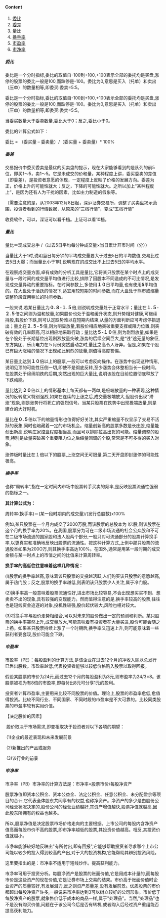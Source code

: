 #### Content

1. [委比](#委比)
2. [委差](#委差)
3. [量比](#量比)
4. [换手率](#换手率)
5. [市盈率](#市盈率)
6. [市净率](#市净率)

##### 委比

委比是一个分时指标,委比的取值自-100到+100,+100表示全部的委托均是买盘,涨停的股票的委比一般是100,而跌停是-100。委比为0,意思是买入（托单）和卖出（压单）的数量相等,即委买:委卖=5:5。 

委比是一个分时指标,委比的取值自-100到+100,+100表示全部的委托均是买盘,涨停的股票的委比一般是100,而跌停是-100。委比为0,意思是买入（托单）和卖出（压单）的数量相等,即委买:委卖=5:5。 

当委买数量大于委卖数量,委比大于0；反之,委比小于0。

委比的计算公式如下：

委比 = （委买量 – 委卖量）/（委买量 + 委卖量）* 100%

##### 委差

交易报价中委买委卖是最优的买卖盘的提示，现在大家能够看到的是队列的前5位，即买1～5，卖1～5。它是未成交的价和量，某种程度上讲，委买委卖的差值（即委差），是投资者意愿的体现，一定程度上反映了价格的发展方向。委差为正，价格上升的可能性就大；反之，下降的可能性就大。之所以加上“某种程度上”，是因为还有人为干扰的因素，比如主力制造的假象等。

（需要注意的是，从2003年12月8日起，深沪证券交易所，调整了买卖盘揭示范围，投资者看到的行情数据，从原来的“三档行情”，变成“五档行情”

收费软件，可以，深证可以看千档。上证可以看10档。

##### 量比

量比＝现成交总手 /（过去5日平均每分钟成交量×当日累计开市时间（分）） 

当量比大于1时,说明当日每分钟的平均成交量要大于过去5日的平均数值,交易比过去5日火爆；而当量比小于1时,说明现在的成交比不上过去5日的平均水平。

在观察成交量方面,卓有成效的分析工具是量比,它将某只股票在某个时点上的成交量与一段时间的成交量平均值进行比较,排除了因股本不同造成的不可比情况,是发现成交量异动的重要指标。在时间参数上,多使用**１０**日平均量,也有使用**5**平均值的。在大盘处于活跃的情况下,适宜用较短期的时间参数,而在大盘处于熊市或缩量调整阶段宜用稍长的时间参数。

一般来说,若某日量比为**０.８-１.５**倍,则说明成交量处于正常水平；量比在**１.５-２.５**倍之间则为温和放量,如果股价也处于温和缓升状态,则升势相对健康,可继续持股,若股价下跌,则可认定跌势难以在短期内结束,从量的方面判断应可考虑停损退出；量比在**２.５-５**倍,则为明显放量,若股价相应地突破重要支撑或阻力位置,则突破有效的几率颇高,可以相应地采取行动；量比达**５-１０**倍,则为剧烈放量,如果是在个股处于长期低位出现剧烈放量突破,涨势的后续空间巨大,是“钱”途无量的象征,东方集团、乐山电力在５月份突然启动之时,量比之高令人讶异。但是,如果在个股已有巨大涨幅的情况下出现如此剧烈的放量,则值得高度警惕。

某日量比达到**１０**倍以上的股票,一般可以考虑反向操作。在涨势中出现这种情形,说明见顶的可能性压倒一切,即使不是彻底反转,至少涨势会休整相当长一段时间。在股票处于绵绵阴跌的后期,突然出现的巨大量比,说明该股在目前位置彻底释放了下跌动能。

量比达到**２０**倍以上的情形基本上每天都有一两单,是极端放量的一种表现,这种情况的反转意义特别强烈,如果在连续的上涨之后,成交量极端放大,但股价出现“滞涨”现象,则是涨势行将死亡的强烈信号。当某只股票在跌势中出现极端放量,则是建仓的大好时机。

量比在**０.５**倍以下的缩量情形也值得好好关注,其实严重缩量不仅显示了交易不活跃的表象,同时也暗藏着一定的市场机会。缩量创新高的股票多数是长庄股,缩量能创出新高,说明庄家控盘程度相当高,而且可以排除拉高出货的可能。缩量调整的股票,特别是放量突破某个重要阻力位之后缩量回调的个股,常常是不可多得的买入对象。

涨停板时量比在１倍以下的股票,上涨空间无可限量,第二天开盘即封涨停的可能性极高。

##### 换手率

也称“周转率”,指在一定时间内市场中股票转手买卖的频率,是反映股票流通性强弱的指标之一。

**其计算公式为：**

周转率(换手率)＝(某一段时期内的成交量)/(发行总股数)x100%

例如,某只股票在一个月内成交了2000万股,而该股票的总股本为 l亿股,则该股票在这个月的换手率为20%。在我国,股票分为可在二级市场流通的社会公众股和不可在二级市场流通的国家股和法人股两个部分,一般只对可流通部分的股票计算换手率,以更真实和准确地反映出股票的流通性。按这种计算方式,上例中那只股票的流通股本如果为200O万,则其换手率高达100%。在国外,通常是用某一段时期的成交金额与某一时点上的市值之间的比值来计算周转率。

**换手率的高低往往意味着这样几种情况：**

(l)股票的换手率越高,意味着该只股票的交投越活跃,人们购买该只股票的意愿越高,属于热门股；反之,股票的换手率越低,则表明该只股票少人关注,属于冷门股。

(2)换手率高一般意味着股票流通性好,进出市场比较容易,不会出现想买买不到、想卖卖不出的现象,具有较强的变现能力。然而值得注意的是,换手率较高的股票,往往也是短线资金追逐的对象,投机性较强,股价起伏较大,风险也相对较大。

(3)将换手率与股价走势相结合,可以对未来的股价做出一定的预测和判断。某只股票的换手率突然上升,成交量放大,可能意味着有投资者在大量买进,股价可能会随之上扬。如果某只股票持续上涨了一个时期后,换手率又迅速上升,则可能意味着一些获利者要套现,股价可能会下跌。

##### 市盈率

市盈率（PE）：每股盈利的计算方法,是该企业在过去12个月的净收入除以总发行已售出股数。市盈率越低,代表投资者能够以较低价格购入股票以取得回报。

假设某股票的市价为24元,而过去12个月的每股盈利为3元,则市盈率为24/3=8。该股票被视为有8倍的市盈率,即每付出8元可分享1元的盈利。

投资者计算市盈率,主要用来比较不同股票的价值。理论上,股票的市盈率愈低,愈值得投资。比较不同行业、不同国家、不同时段的市盈率是不大可靠的。比较同类股票的市盈率较有实用价值。

【决定股价的因素】

​		股价取决于市场需求,即变相取决于投资者对以下各项的期望：

​		(1)企业的最近表现和未来发展前景

​		(2)新推出的产品或服务

​		(3)该行业的前景

##### 市净率

市净率（PB）市净率的计算方法是：市净率=股票市价/每股净资产

股票净值即资本公积金、资本公益金、法定公积金、任意公积金、未分配盈余等项目的合计,它代表全体股东共同享有的权益,也称净资产。净资产的多少是由股份公司经营状况决定的,股份公司的经营业绩越好,其资产增值越快,股票净值就越高,因此股东所拥有的权益也越多。

所以,股票净值是决定股票市场价格走向的主要根据。上市公司的每股内含净资产值高而每股市价不高的股票,即市净率越低的股票,其投资价值越高。相反,其投资价值就越小。

市净率能够较好地反映出"有所付出,即有回报",它能够帮助投资者寻求哪个上市公司能以较少的投入得到较高的产出,对于大的投资机构,它能帮助其辨别投资风险。

这里要指出的是：市净率不适用于短线炒作。提高获利能力。

市净率可用于投资分析。每股净资产是股票的账面价值,它是用成本计量的,而每股市价是这些资产的现在价值,它是证券市场上交易的结果。市价高于账面价值时企业资产的质量较好,有发展潜力,反之则资产质量差,没有发展前景。优质股票的市价都超出每股净资产许多,一般说来市净率达到3可以树立较好的公司形象。市价低于每股净资产的股票,就象售价低于成本的商品一样,属于"处理品"。当然,"处理品"也不是没有购买价值,问题在于该公司今后是否有转机,或者购入后经过资产重组能否提高获利能力。

